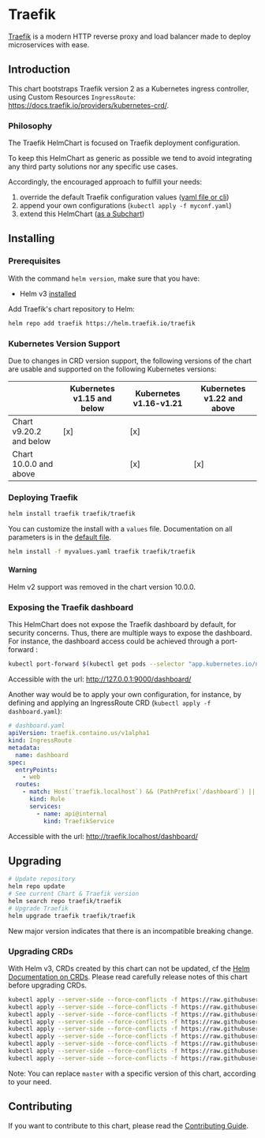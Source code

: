 # Traefik

[Traefik](https://traefik.io/) is a modern HTTP reverse proxy and load balancer made to deploy
microservices with ease.

## Introduction

This chart bootstraps Traefik version 2 as a Kubernetes ingress controller,
using Custom Resources `IngressRoute`: <https://docs.traefik.io/providers/kubernetes-crd/>.

### Philosophy

The Traefik HelmChart is focused on Traefik deployment configuration.

To keep this HelmChart as generic as possible we tend
to avoid integrating any third party solutions nor any specific use cases.

Accordingly, the encouraged approach to fulfill your needs:

1. override the default Traefik configuration values ([yaml file or cli](https://helm.sh/docs/chart_template_guide/values_files/))
2. append your own configurations (`kubectl apply -f myconf.yaml`)
3. extend this HelmChart ([as a Subchart](https://helm.sh/docs/chart_template_guide/subcharts_and_globals/))

## Installing

### Prerequisites

With the command `helm version`, make sure that you have:

- Helm v3 [installed](https://helm.sh/docs/using_helm/#installing-helm)

Add Traefik's chart repository to Helm:

```bash
helm repo add traefik https://helm.traefik.io/traefik
```

### Kubernetes Version Support

Due to changes in CRD version support, the following versions of the chart are usable and supported on the following Kubernetes versions:

|                         |  Kubernetes v1.15 and below | Kubernetes v1.16-v1.21 | Kubernetes v1.22 and above |
|-------------------------|-----------------------------|------------------------|----------------------------|
| Chart v9.20.2 and below | [x]                         | [x]                    |                            |
| Chart 10.0.0 and above  |                             | [x]                    | [x]                        |

### Deploying Traefik

```bash
helm install traefik traefik/traefik
```

You can customize the install with a `values` file. Documentation on all parameters is in the [default file](./traefik/values.yaml).

```bash
helm install -f myvalues.yaml traefik traefik/traefik
```

#### Warning

Helm v2 support was removed in the chart version 10.0.0.

### Exposing the Traefik dashboard

This HelmChart does not expose the Traefik dashboard by default, for security concerns.
Thus, there are multiple ways to expose the dashboard.
For instance, the dashboard access could be achieved through a port-forward :

```bash
kubectl port-forward $(kubectl get pods --selector "app.kubernetes.io/name=traefik" --output=name) 9000:9000
```

Accessible with the url: http://127.0.0.1:9000/dashboard/

Another way would be to apply your own configuration, for instance,
by defining and applying an IngressRoute CRD (`kubectl apply -f dashboard.yaml`):

```yaml
# dashboard.yaml
apiVersion: traefik.containo.us/v1alpha1
kind: IngressRoute
metadata:
  name: dashboard
spec:
  entryPoints:
    - web
  routes:
    - match: Host(`traefik.localhost`) && (PathPrefix(`/dashboard`) || PathPrefix(`/api`))
      kind: Rule
      services:
        - name: api@internal
          kind: TraefikService
```

Accessible with the url: http://traefik.localhost/dashboard/

## Upgrading

```bash
# Update repository
helm repo update
# See current Chart & Traefik version
helm search repo traefik/traefik
# Upgrade Traefik
helm upgrade traefik traefik/traefik
```

New major version indicates that there is an incompatible breaking change.

### Upgrading CRDs

With Helm v3, CRDs created by this chart can not be updated, cf the [Helm Documentation on CRDs](https://helm.sh/docs/chart_best_practices/custom_resource_definitions). Please read carefully release notes of this chart before upgrading CRDs.

```bash
kubectl apply --server-side --force-conflicts -f https://raw.githubusercontent.com/traefik/traefik-helm-chart/master/traefik/crds/ingressroute.yaml
kubectl apply --server-side --force-conflicts -f https://raw.githubusercontent.com/traefik/traefik-helm-chart/master/traefik/crds/ingressroutetcp.yaml
kubectl apply --server-side --force-conflicts -f https://raw.githubusercontent.com/traefik/traefik-helm-chart/master/traefik/crds/ingressrouteudp.yaml
kubectl apply --server-side --force-conflicts -f https://raw.githubusercontent.com/traefik/traefik-helm-chart/master/traefik/crds/middlewares.yaml
kubectl apply --server-side --force-conflicts -f https://raw.githubusercontent.com/traefik/traefik-helm-chart/master/traefik/crds/middlewarestcp.yaml
kubectl apply --server-side --force-conflicts -f https://raw.githubusercontent.com/traefik/traefik-helm-chart/master/traefik/crds/serverstransports.yaml
kubectl apply --server-side --force-conflicts -f https://raw.githubusercontent.com/traefik/traefik-helm-chart/master/traefik/crds/tlsoptions.yaml
kubectl apply --server-side --force-conflicts -f https://raw.githubusercontent.com/traefik/traefik-helm-chart/master/traefik/crds/tlsstores.yaml
kubectl apply --server-side --force-conflicts -f https://raw.githubusercontent.com/traefik/traefik-helm-chart/master/traefik/crds/traefikservices.yaml
```

Note: You can replace `master` with a specific version of this chart, according to your need.

## Contributing

If you want to contribute to this chart, please read the [Contributing Guide](./CONTRIBUTING.md).
